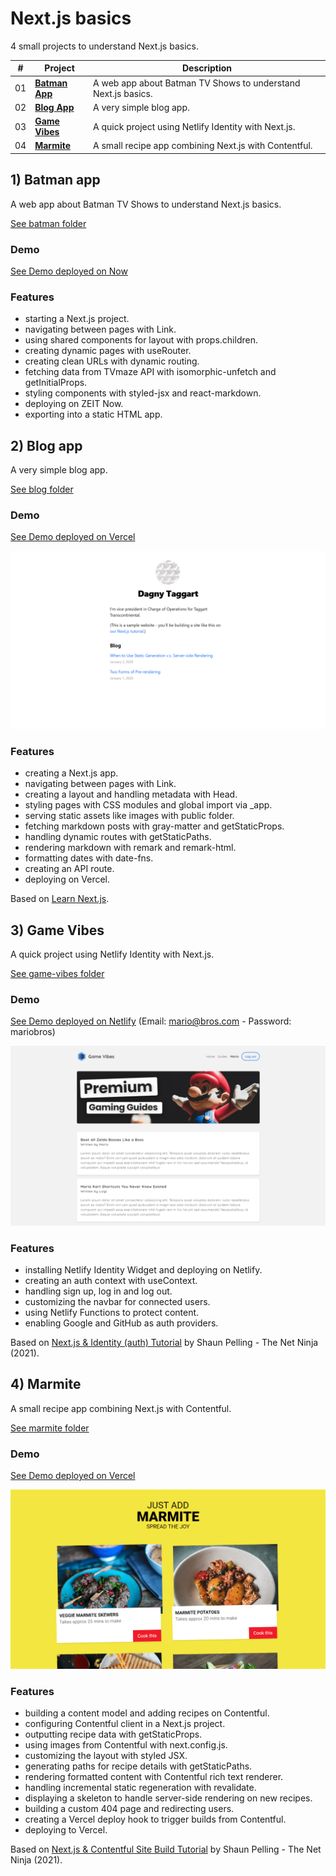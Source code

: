 # Next.js basics

4 small projects to understand Next.js basics.

| #   | Project                           | Description                                           |
| --- | --------------------------------- | ----------------------------------------------------- |
| 01  | [**Batman App**](#batman) | A web app about Batman TV Shows to understand Next.js basics.               |
| 02  | [**Blog App**](#blog)        | A very simple blog app.           |
| 03  | [**Game Vibes**](#gamevibes)     | A quick project using Netlify Identity with Next.js.                                 |
| 04  | [**Marmite**](#marmite)    | A small recipe app combining Next.js with Contentful.                     |

## <a name="batman"></a>1) Batman app

A web app about Batman TV Shows to understand Next.js basics.

[See batman folder](https://github.com/solygambas/next-batman/tree/master/batman)

### Demo

[See Demo deployed on Now](https://hello-next.solygambas.now.sh/)

### Features

- starting a Next.js project.
- navigating between pages with Link.
- using shared components for layout with props.children.
- creating dynamic pages with useRouter.
- creating clean URLs with dynamic routing.
- fetching data from TVmaze API with isomorphic-unfetch and getInitialProps.
- styling components with styled-jsx and react-markdown.
- deploying on ZEIT Now.
- exporting into a static HTML app.

## <a name="blog"></a>2) Blog app

A very simple blog app.

[See blog folder](https://github.com/solygambas/next-batman/tree/master/blog)

### Demo

[See Demo deployed on Vercel](https://next-blog-dagny.vercel.app/)

<p align="center">
    <a href="https://github.com/solygambas/next-batman/tree/master/blog">
        <img src="blog/screenshot.png">
    </a>
</p>

### Features

- creating a Next.js app.
- navigating between pages with Link.
- creating a layout and handling metadata with Head.
- styling pages with CSS modules and global import via \_app.
- serving static assets like images with public folder.
- fetching markdown posts with gray-matter and getStaticProps.
- handling dynamic routes with getStaticPaths.
- rendering markdown with remark and remark-html.
- formatting dates with date-fns.
- creating an API route.
- deploying on Vercel.

Based on [Learn Next.js](https://nextjs.org/learn).

## <a name="gamevibes"></a>3) Game Vibes

A quick project using Netlify Identity with Next.js.

[See game-vibes folder](https://github.com/solygambas/next-batman/tree/master/game-vibes)

### Demo

[See Demo deployed on Netlify](https://gamevibes.netlify.app/)
(Email: mario@bros.com - Password: mariobros)

<p align="center">
    <a href="https://github.com/solygambas/next-batman/tree/master/game-vibes">
        <img src="game-vibes/screenshot.png">
    </a>
</p>

### Features

- installing Netlify Identity Widget and deploying on Netlify.
- creating an auth context with useContext.
- handling sign up, log in and log out.
- customizing the navbar for connected users.
- using Netlify Functions to protect content.
- enabling Google and GitHub as auth providers.

Based on [Next.js & Identity (auth) Tutorial](https://www.youtube.com/watch?v=IM7a6BxNof8&list=PL4cUxeGkcC9ig-veuRaLI4QB0Ws8xMzjv) by Shaun Pelling - The Net Ninja (2021).

## <a name="marmite"></a>4) Marmite

A small recipe app combining Next.js with Contentful.

[See marmite folder](https://github.com/solygambas/next-batman/tree/master/marmite)

### Demo

[See Demo deployed on Vercel](https://justaddmarmite.vercel.app/)

<p align="center">
    <a href="https://github.com/solygambas/next-batman/tree/master/marmite">
        <img src="marmite/screenshot.png">
    </a>
</p>

### Features

- building a content model and adding recipes on Contentful.
- configuring Contentful client in a Next.js project.
- outputting recipe data with getStaticProps.
- using images from Contentful with next.config.js.
- customizing the layout with styled JSX.
- generating paths for recipe details with getStaticPaths.
- rendering formatted content with Contentful rich text renderer.
- handling incremental static regeneration with revalidate.
- displaying a skeleton to handle server-side rendering on new recipes.
- building a custom 404 page and redirecting users.
- creating a Vercel deploy hook to trigger builds from Contentful.
- deploying to Vercel.

Based on [Next.js & Contentful Site Build Tutorial](https://www.youtube.com/watch?v=m9mNsYJbkNg&list=PL4cUxeGkcC9jClk8wl1yJcN3Zlrr8YSA1) by Shaun Pelling - The Net Ninja (2021).
